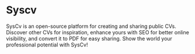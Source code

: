 # Syscv
SysCv is an open-source platform for creating and sharing public CVs. Discover other CVs for inspiration, enhance yours with SEO for better online visibility, and convert it to PDF for easy sharing. Show the world your professional potential with SysCv!
